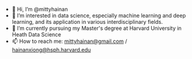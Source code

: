 - 👋 Hi, I’m @mittyhainan
- 👀 I’m interested in data science, especially machine learning and deep learning, and its application in various interdisciplinary fields. 
- 🌱 I’m currently pursuing my Master's degree at Harvard University in Heath Data Science
- 📫 How to reach me: mittyhainan@gmail.com / hainanxiong@hsph.harvard.edu

<!---
mittyhainan/mittyhainan is a ✨ special ✨ repository because its `README.md` (this file) appears on your GitHub profile.
You can click the Preview link to take a look at your changes.
--->
